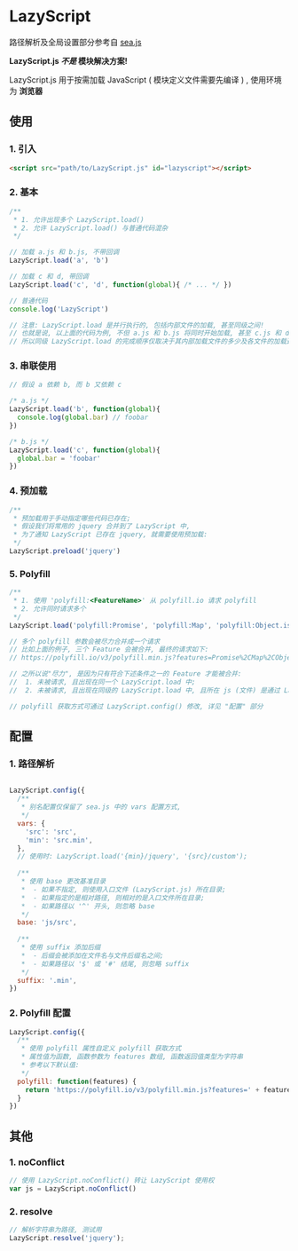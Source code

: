 # LazyScript
路径解析及全局设置部分参考自 [sea.js](https://github.com/seajs/seajs)

**LazyScript.js *不是* 模块解决方案!**

LazyScript.js 用于按需加载 JavaScript ( 模块定义文件需要先编译 ) , 使用环境为 **浏览器**


## 使用

### 1. 引入

```html
<script src="path/to/LazyScript.js" id="lazyscript"></script>
```



### 2. 基本

```javascript
/**
 * 1. 允许出现多个 LazyScript.load()
 * 2. 允许 LazyScript.load() 与普通代码混杂
 */

// 加载 a.js 和 b.js, 不带回调
LazyScript.load('a', 'b')

// 加载 c 和 d, 带回调
LazyScript.load('c', 'd', function(global){ /* ... */ })

// 普通代码
console.log('LazyScript')

// 注意: LazyScript.load 是并行执行的, 包括内部文件的加载, 甚至同级之间! 
// 也就是说, 以上面的代码为例, 不但 a.js 和 b.js 将同时开始加载, 甚至 c.js 和 d.js 也将同时开始!
// 所以同级 LazyScript.load 的完成顺序仅取决于其内部加载文件的多少及各文件的加载速度

```



### 3. 串联使用

```javascript
// 假设 a 依赖 b, 而 b 又依赖 c

/* a.js */
LazyScript.load('b', function(global){ 
  console.log(global.bar) // foobar
})

/* b.js */
LazyScript.load('c', function(global){
  global.bar = 'foobar'
})

```



### 4. 预加载

```javascript
/**
 * 预加载用于手动指定哪些代码已存在;
 * 假设我们将常用的 jquery 合并到了 LazyScript 中,
 * 为了通知 LazyScript 已存在 jquery, 就需要使用预加载:
 */
LazyScript.preload('jquery')

```



### 5. Polyfill

```javascript
/**
 * 1. 使用 'polyfill:<FeatureName>' 从 polyfill.io 请求 polyfill
 * 2. 允许同时请求多个
 */
LazyScript.load('polyfill:Promise', 'polyfill:Map', 'polyfill:Object.is')

// 多个 polyfill 参数会被尽力合并成一个请求
// 比如上面的例子, 三个 Feature 会被合并, 最终的请求如下:
// https://polyfill.io/v3/polyfill.min.js?features=Promise%2CMap%2CObject.is

// 之所以说"尽力", 是因为只有符合下述条件之一的 Feature 才能被合并:
//  1. 未被请求, 且出现在同一个 LazyScript.load 中;
//  2. 未被请求, 且出现在同级的 LazyScript.load 中, 且所在 js (文件) 是通过 LazyScript.load 加载的;

// polyfill 获取方式可通过 LazyScript.config() 修改, 详见 "配置" 部分

```



## 配置

### 1. 路径解析

```javascript

LazyScript.config({
  /**
   * 别名配置仅保留了 sea.js 中的 vars 配置方式,
   */
  vars: {
    'src': 'src',
    'min': 'src.min',
  },
  // 使用时: LazyScript.load('{min}/jquery', '{src}/custom');
  
  /**
   * 使用 base 更改基准目录
   *  - 如果不指定, 则使用入口文件 (LazyScript.js) 所在目录;
   *  - 如果指定的是相对路径, 则相对的是入口文件所在目录;
   *  - 如果路径以 '^' 开头, 则忽略 base
   */
  base: 'js/src',
  
  /**
   * 使用 suffix 添加后缀
   *  - 后缀会被添加在文件名与文件后缀名之间;
   *  - 如果路径以 '$' 或 '#' 结尾, 则忽略 suffix
   */
  suffix: '.min',
})

```



### 2. Polyfill 配置

```javascript
LazyScript.config({
  /**
   * 使用 polyfill 属性自定义 polyfill 获取方式
   * 属性值为函数, 函数参数为 features 数组, 函数返回值类型为字符串
   * 参考以下默认值:
   */
  polyfill: function(features) {
    return 'https://polyfill.io/v3/polyfill.min.js?features=' + features.join('%2C');
  }
})
```



## 其他

### 1. noConflict

```javascript
// 使用 LazyScript.noConflict() 转让 LazyScript 使用权
var js = LazyScript.noConflict()

```



### 2. resolve

```javascript
// 解析字符串为路径, 测试用
LazyScript.resolve('jquery');

```
